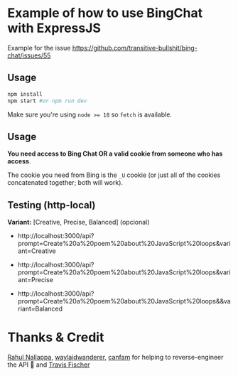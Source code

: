 # Example of how to use BingChat with ExpressJS

Example for the issue https://github.com/transitive-bullshit/bing-chat/issues/55

## Usage

```bash
npm install 
npm start #or npm run dev
```

Make sure you're using `node >= 18` so `fetch` is available.

## Usage

**You need access to Bing Chat OR a valid cookie from someone who has access**.

The cookie you need from Bing is the `_U` cookie (or just all of the cookies concatenated together; both will work).

## Testing (http-local)

**Variant:** [Creative, Precise, Balanced] (opcional)

* http://localhost:3000/api?prompt=Create%20a%20poem%20about%20JavaScript%20loops&variant=Creative

* http://localhost:3000/api?prompt=Create%20a%20poem%20about%20JavaScript%20loops&variant=Precise

* http://localhost:3000/api?prompt=Create%20a%20poem%20about%20JavaScript%20loops&&variant=Balanced

# Thanks & Credit
 [Rahul Nallappa](https://github.com/rnz269), [waylaidwanderer](https://github.com/waylaidwanderer), [canfam](https://github.com/canfam) for helping to reverse-engineer the API 💪 and [Travis Fischer](https://transitivebullsh.it)